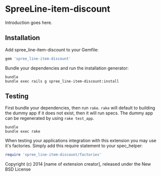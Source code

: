 SpreeLine-item-discount
=======================

Introduction goes here.

Installation
------------

Add spree_line-item-discount to your Gemfile:

```ruby
gem 'spree_line-item-discount'
```

Bundle your dependencies and run the installation generator:

```shell
bundle
bundle exec rails g spree_line-item-discount:install
```

Testing
-------

First bundle your dependencies, then run `rake`. `rake` will default to building the dummy app if it does not exist, then it will run specs. The dummy app can be regenerated by using `rake test_app`.

```shell
bundle
bundle exec rake
```

When testing your applications integration with this extension you may use it's factories.
Simply add this require statement to your spec_helper:

```ruby
require 'spree_line-item-discount/factories'
```

Copyright (c) 2014 [name of extension creator], released under the New BSD License
